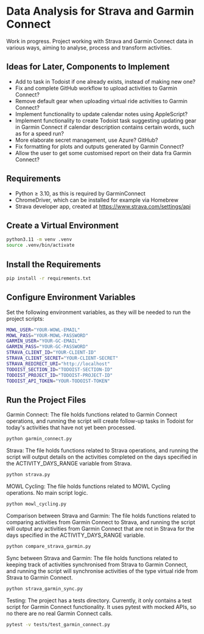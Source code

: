 # Data Analysis for Strava and Garmin Connect

Work in progress. Project working with Strava and Garmin Connect data in various ways, aiming to analyse, process and transform activities.

## Ideas for Later, Components to Implement

- Add to task in Todoist if one already exists, instead of making new one?
- Fix and complete GitHub workflow to upload activities to Garmin Connect?
- Remove default gear when uploading virtual ride activities to Garmin Connect?
- Implement functionality to update calendar notes using AppleScript?
- Implement functionality to create Todoist task suggesting updating gear in Garmin Connect if calendar description contains certain words, such as for a speed run?
- More elaborate secret management, use Azure? GitHub?
- Fix formatting for plots and outputs generated by Garmin Connect?
- Allow the user to get some customised report on their data fra Garmin Connect?

## Requirements

- Python ≥ 3.10, as this is required by GarminConnect
- ChromeDriver, which can be installed for example via Homebrew
- Strava developer app, created at <https://www.strava.com/settings/api>

## Create a Virtual Environment

```bash
python3.11 -m venv .venv
source .venv/bin/activate
```

## Install the Requirements

```bash
pip install -r requirements.txt
```

## Configure Environment Variables

Set the following environment variables, as they will be needed to run the project scripts:

```bash
MOWL_USER="YOUR-WOWL-EMAIL"
MOWL_PASS="YOUR-MOWL-PASSWORD"
GARMIN_USER="YOUR-GC-EMAIL"
GARMIN_PASS="YOUR-GC-PASSWORD"
STRAVA_CLIENT_ID="YOUR-CLIENT-ID"
STRAVA_CLIENT_SECRET="YOUR-CLIENT-SECRET"
STRAVA_REDIRECT_URI="http://localhost"
TODOIST_SECTION_ID="TODOIST-SECTION-ID"
TODOIST_PROJECT_ID="TODOIST-PROJECT-ID"
TODOIST_API_TOKEN="YOUR-TODOIST-TOKEN"
```

## Run the Project Files

Garmin Connect:
The file holds functions related to Garmin Connect operations, and running the script will create follow-up tasks in Todoist for today's activities that have not yet been processed.

```bash
python garmin_connect.py
```

Strava:
The file holds functions related to Strava operations, and running the script will output details on the activities completed on the days specified in the ACTIVITY_DAYS_RANGE variable from Strava.

```bash
python strava.py
```

MOWL Cycling:
The file holds functions related to MOWL Cycling operations. No main script logic.

```bash
python mowl_cycling.py
```

Comparison between Strava and Garmin:
The file holds functions related to comparing activities from Garmin Connect to Strava, and running the script will output any activities from Garmin Connect that are not in Strava for the days specified in the ACTIVITY_DAYS_RANGE variable.

```bash
python compare_strava_garmin.py
```

Sync between Strava and Garmin:
The file holds functions related to keeping track of activities synchronised from Strava to Garmin Connect, and running the script will synchronise activities of the type virtual ride from Strava to Garmin Connect.

```bash
python strava_garmin_sync.py
```

Testing:
The project has a tests directory. Currently, it only contains a test script for Garmin Connect functionality. It uses pytest with mocked APIs, so no there are no real Garmin Connect calls.

```bash
pytest -v tests/test_garmin_connect.py
```
